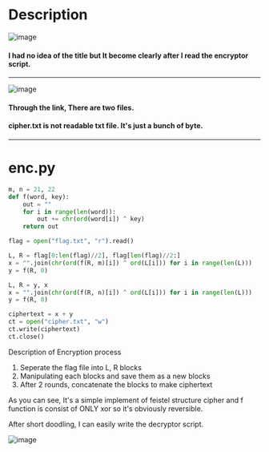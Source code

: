 # Description
![image](https://user-images.githubusercontent.com/49471288/150627020-5998e011-38eb-471e-9195-46e01cb7a13e.png)
#### I had no idea of the title but It become clearly after I read the encryptor script.
---

![image](https://user-images.githubusercontent.com/49471288/150627039-78fa2a9c-4cad-4860-ae84-85abf0dbae8a.png)
#### Through the link, There are two files.
#### cipher.txt is not readable txt file. It's just a bunch of byte.
---

# enc.py
```python
m, n = 21, 22
def f(word, key):
    out = ""
    for i in range(len(word)):
        out += chr(ord(word[i]) ^ key)
    return out

flag = open("flag.txt", "r").read()

L, R = flag[0:len(flag)//2], flag[len(flag)//2:]
x = "".join(chr(ord(f(R, m)[i]) ^ ord(L[i])) for i in range(len(L)))
y = f(R, 0)

L, R = y, x
x = "".join(chr(ord(f(R, n)[i]) ^ ord(L[i])) for i in range(len(L)))
y = f(R, 0)

ciphertext = x + y
ct = open("cipher.txt", "w")
ct.write(ciphertext)
ct.close()
```

Description of Encryption process
1. Seperate the flag file into L, R blocks
2. Manipulating each blocks and save them as a new blocks
3. After 2 rounds, concatenate the blocks to make ciphertext

As you can see, It's a simple implement of feistel structure cipher and f function is consist of ONLY xor so it's obviously reversible.

After short doodling, I can easily write the decryptor script.

![image](https://user-images.githubusercontent.com/49471288/150628183-9ecb138b-2685-46f9-bb1b-b03aec868ae0.png)
